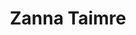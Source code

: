 ---
title: Zanna Taimre
role: Thanks a lot for a nice photo shoot and beautiful pictures. 
organizations: []
bio: ""
interests: []
education: []
social: []
email: ""
highlight_name: false
superuser: false
user_groups:
    - Kliendid
---